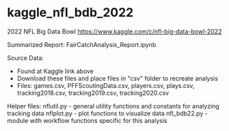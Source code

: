 # kaggle_nfl_bdb_2022
2022 NFL Big Data Bowl
https://www.kaggle.com/c/nfl-big-data-bowl-2022

Summarized Report:
FairCatchAnalysis_Report.ipynb

Source Data:
* Found at Kaggle link above
* Download these files and place files in "csv" folder to recreate analysis
* Files: games.csv, PFFScoutingData.csv, players.csv, plays.csv, tracking2018.csv, tracking2019.csv, tracking2020.csv

Helper files:
nflutil.py - general utility functions and constants for analyzing tracking data
nflplot.py - plot functions to visualize data
nfl_bdb22.py - module with workflow functions specific for this analysis